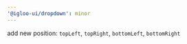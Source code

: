 ```yaml
---
'@igloo-ui/dropdown': minor
---
```


add new position: `topLeft`, `topRight`, `bottomLeft`, `bottomRight`
